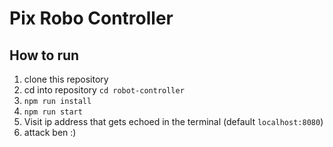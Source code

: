 # Pix Robo Controller

## How to run

1. clone this repository
2. cd into repository `cd robot-controller`
3. `npm run install`
4. `npm run start`
5. Visit ip address that gets echoed in the terminal (default `localhost:8080`)
6. attack ben :)
